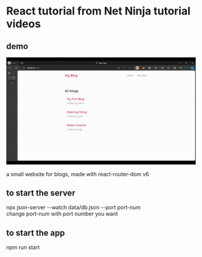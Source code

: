 # React tutorial from Net Ninja tutorial videos
## demo
![](https://github.com/hansen9/React-My-Blog/blob/main/react-my-blog.gif)

a small website for blogs, made with react-router-dom v6

## to start the server 
npx json-server --watch data/db.json --port port-num<br />
change port-num with port number you want

## to start the app
npm run start
